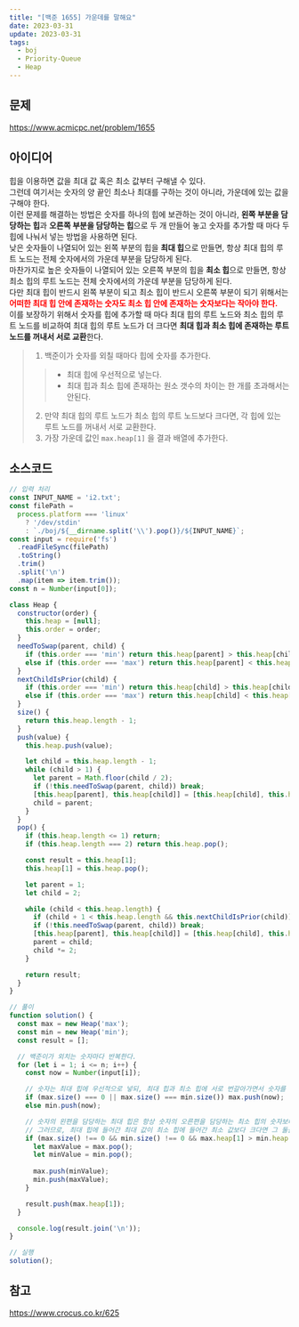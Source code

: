 ```yaml
---
title: "[백준 1655] 가운데를 말해요"
date: 2023-03-31
update: 2023-03-31
tags:
  - boj
  - Priority-Queue
  - Heap
---
```


## 문제
https://www.acmicpc.net/problem/1655

## 아이디어
힙을 이용하면 값을 최대 값 혹은 최소 값부터 구해낼 수 있다.  
그런데 여기서는 숫자의 양 끝인 최소나 최대를 구하는 것이 아니라, 가운데에 있는 값을 구해야 한다.  
이런 문제를 해결하는 방법은 숫자를 하나의 힙에 보관하는 것이 아니라, **왼쪽 부분을 담당하는 힙**과 **오른쪽 부분을 담당하는 힙**으로 두 개 만들어 놓고 숫자를 추가할 때 마다 두 힙에 나눠서 넣는 방법을 사용하면 된다.  
낮은 숫자들이 나열되어 있는 왼쪽 부분의 힙을 **최대 힙**으로 만들면, 항상 최대 힙의 루트 노드는 전체 숫자에서의 가운데 부분을 담당하게 된다.  
마찬가지로 높은 숫자들이 나열되어 있는 오른쪽 부분의 힙을 **최소 힙**으로 만들면, 항상 최소 힙의 루트 노드는 전체 숫자에서의 가운데 부분을 담당하게 된다.  
다만 최대 힙이 반드시 왼쪽 부분이 되고 최소 힙이 반드시 오른쪽 부분이 되기 위해서는 <b style="color: red">**어떠한 최대 힙 안에 존재하는 숫자도 최소 힙 안에 존재하는 숫자보다는 작아야 한다.**</b>  
이를 보장하기 위해서 숫자를 힙에 추가할 때 마다 최대 힙의 루트 노드와 최소 힙의 루트 노드를 비교하여 최대 힙의 루트 노드가 더 크다면 **최대 힙과 최소 힙에 존재하는 루트 노드를 꺼내서 서로 교환**한다.  
> 1. 백준이가 숫자를 외칠 때마다 힙에 숫자를 추가한다.
> > - 최대 힙에 우선적으로 넣는다.
> > - 최대 힙과 최소 힙에 존재하는 원소 갯수의 차이는 한 개를 초과해서는 안된다.
> 2. 만약 최대 힙의 루트 노드가 최소 힙의 루트 노드보다 크다면, 각 힙에 있는 루트 노드를 꺼내서 서로 교환한다.
> 3. 가장 가운데 값인 `max.heap[1]` 을 결과 배열에 추가한다.

## 소스코드
```js
// 입력 처리
const INPUT_NAME = 'i2.txt';
const filePath =
  process.platform === 'linux'
    ? '/dev/stdin'
    : `./boj/${__dirname.split('\\').pop()}/${INPUT_NAME}`;
const input = require('fs')
  .readFileSync(filePath)
  .toString()
  .trim()
  .split('\n')
  .map(item => item.trim());
const n = Number(input[0]);

class Heap {
  constructor(order) {
    this.heap = [null];
    this.order = order;
  }
  needToSwap(parent, child) {
    if (this.order === 'min') return this.heap[parent] > this.heap[child];
    else if (this.order === 'max') return this.heap[parent] < this.heap[child];
  }
  nextChildIsPrior(child) {
    if (this.order === 'min') return this.heap[child] > this.heap[child + 1];
    else if (this.order === 'max') return this.heap[child] < this.heap[child + 1];
  }
  size() {
    return this.heap.length - 1;
  }
  push(value) {
    this.heap.push(value);

    let child = this.heap.length - 1;
    while (child > 1) {
      let parent = Math.floor(child / 2);
      if (!this.needToSwap(parent, child)) break;
      [this.heap[parent], this.heap[child]] = [this.heap[child], this.heap[parent]];
      child = parent;
    }
  }
  pop() {
    if (this.heap.length <= 1) return;
    if (this.heap.length === 2) return this.heap.pop();

    const result = this.heap[1];
    this.heap[1] = this.heap.pop();

    let parent = 1;
    let child = 2;

    while (child < this.heap.length) {
      if (child + 1 < this.heap.length && this.nextChildIsPrior(child)) child++;
      if (!this.needToSwap(parent, child)) break;
      [this.heap[parent], this.heap[child]] = [this.heap[child], this.heap[parent]];
      parent = child;
      child *= 2;
    }

    return result;
  }
}

// 풀이
function solution() {
  const max = new Heap('max');
  const min = new Heap('min');
  const result = [];

  // 백준이가 외치는 숫자마다 반복한다.
  for (let i = 1; i <= n; i++) {
    const now = Number(input[i]);

    // 숫자는 최대 힙에 우선적으로 넣되, 최대 힙과 최소 힙에 서로 번갈아가면서 숫자를 넣는다.
    if (max.size() === 0 || max.size() === min.size()) max.push(now);
    else min.push(now);

    // 숫자의 왼편을 담당하는 최대 힙은 항상 숫자의 오른편을 담당하는 최소 힙의 숫자보다는 작아야 한다.
    // 그러므로, 최대 힙에 들어간 최대 값이 최소 힙에 들어간 최소 값보다 크다면 그 둘을 꺼내서 서로 스왑해준다.
    if (max.size() !== 0 && min.size() !== 0 && max.heap[1] > min.heap[1]) {
      let maxValue = max.pop();
      let minValue = min.pop();
      
      max.push(minValue);
      min.push(maxValue);
    }

    result.push(max.heap[1]);
  }

  console.log(result.join('\n'));
}

// 실행
solution();
```

## 참고
https://www.crocus.co.kr/625
